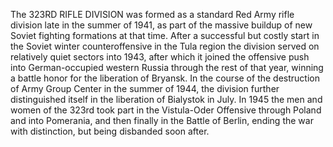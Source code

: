 The 323RD RIFLE DIVISION was formed as a standard Red Army rifle division late in the summer of 1941, as part of the massive buildup of new Soviet fighting formations at that time. After a successful but costly start in the Soviet winter counteroffensive in the Tula region the division served on relatively quiet sectors into 1943, after which it joined the offensive push into German-occupied western Russia through the rest of that year, winning a battle honor for the liberation of Bryansk. In the course of the destruction of Army Group Center in the summer of 1944, the division further distinguished itself in the liberation of Bialystok in July. In 1945 the men and women of the 323rd took part in the Vistula-Oder Offensive through Poland and into Pomerania, and then finally in the Battle of Berlin, ending the war with distinction, but being disbanded soon after.

